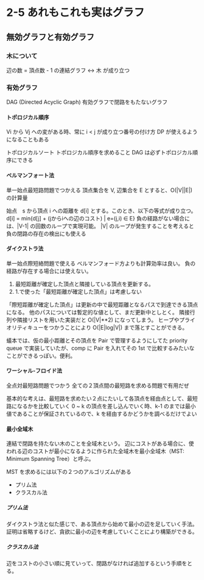# 2-5 あれもこれも実はグラフ

## 無効グラフと有効グラフ

### 木について

辺の数 = 頂点数 - 1 の連結グラフ ↔︎ 木
が成り立つ

### 有効グラフ

DAG (Directed Acyclic Graph)
有効グラフで閉路をもたないグラフ

#### トポロジカル順序
Vi から Vj への変がある時、常に i < j が成り立つ番号の付け方
DP が使えるようになることもある

トポロジカルソート
トポロジカル順序を求めること
DAG は必ずトポロジカル順序にできる

#### ベルマンフォート法

単一始点最短路問題でつかえる
頂点集合を V, 辺集合を E とすると、O(|V||E|) の計算量

始点　s から頂点 i への距離を d[i] とする。このとき、以下の等式が成り立つ。
d[i] = min{d[j] + (jからiへの辺のコスト) | e=(j,i) ∈ E}
負の経路がない場合には、|V-1| の回数のループで実現可能。
|V| のループが発生することを考えると負の閉路の存在の検出にも使える

#### ダイクストラ法

単一始点際短絡問題で使える
ベルマンフォード方よりも計算効率は良い。
負の経路が存在する場合には使えない。

1. 最短距離が確定した頂点と隣接している頂点を更新する。
2. 1.で使った「最短距離が確定した頂点」は考慮しない

「際短距離が確定した頂点」は更新の中で最短距離となるパスで到達できる頂点になる。
他のパスについては暫定的な値として、まだ更新中としとく。
隣接行列や隣接リストを用いた実装だと O(|V|**2) になってしまう。
ヒープやプライオリティキューをつかうことにより O(|E|log|V|) まで落とすことができる。

蟻本では、仮の最小距離とその頂点を Pair で管理するようにしてた
priority queue で実装していたが、comp に Pair を入れてその 1st で比較するみたいなことができるっぽい。便利。

#### ワーシャル-フロイド法

全点対最短路問題でつかう
全ての２頂点間の最短路を求める問題で有用だぜ

基本的な考えは、最短路を求めたい２点にたいして各頂点を経由点として、最短路になるかを比較していく
0 ~ k の頂点を差し込んでいく時、k-1 のまでは最小値であることが保証されているので、k を経由するかどうかを調べるだけでよい

#### 最小全域木

連結で閉路を持たない木のことを全域木という。
辺にコストがある場合に、使われる辺のコストが最小になるように作られた全域木を最小全域木（MST: Minimum Spanning Tree）と呼ぶ。

MST を求めるには以下の２つのアルゴリズムがある

* プリム法
* クラスカル法

##### プリム法

ダイクストラ法と似た感じで、ある頂点から始めて最小の辺を足していく手法。
証明は省略するけど、貪欲に最小の辺を考慮していくことにより構築ができる。

##### クラスカル法

辺をコストの小さい順に見ていって、閉路がなければ追加するという手順をとる。
